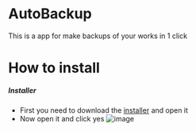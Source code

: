 # AutoBackup
This is a app for make backups of your works in 1 click
# How to install
#####   Installer
  - First you need to download the [installer](https://github.com/jugandomiguel/AutoBackup/releases/download/Installer/AutoBackupInstaller.exe) and open it
  - Now open it and click yes
  ![image](https://user-images.githubusercontent.com/73621705/209161902-12ccdfeb-d94b-405d-996d-afa185b1aa0a.png)


